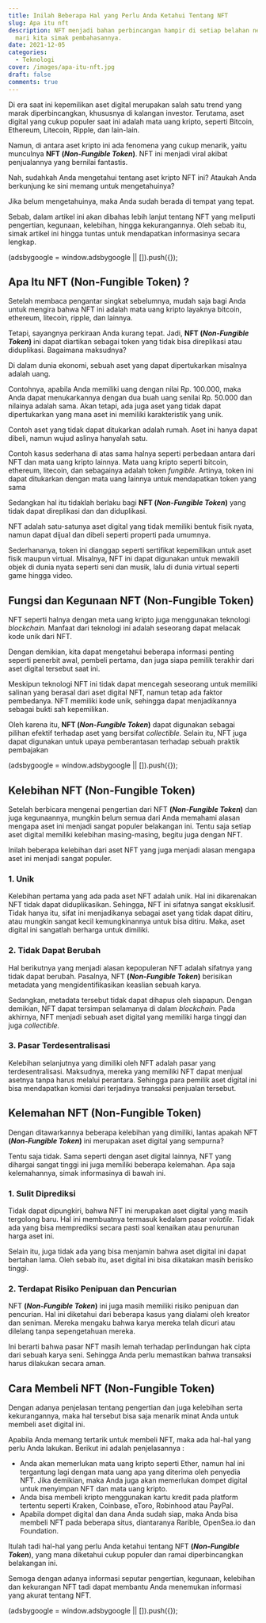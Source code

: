 ```yaml
---
title: Inilah Beberapa Hal yang Perlu Anda Ketahui Tentang NFT
slug: Apa itu nft
description: NFT menjadi bahan perbincangan hampir di setiap belahan negara,
  mari kita simak pembahasannya.
date: 2021-12-05
categories:
  - Teknologi
cover: /images/apa-itu-nft.jpg
draft: false
comments: true
---
```


Di era saat ini kepemilikan aset digital merupakan salah satu trend yang marak diperbincangkan, khususnya di kalangan investor. Terutama, aset digital yang cukup populer saat ini adalah mata uang kripto, seperti Bitcoin, Ethereum, Litecoin, Ripple, dan lain-lain.

Namun, di antara aset kripto ini ada fenomena yang cukup menarik, yaitu munculnya **NFT (_Non-Fungible Token_)**. NFT ini menjadi viral akibat penjualannya yang bernilai fantastis.

Nah, sudahkah Anda mengetahui tentang aset kripto NFT ini? Ataukah Anda berkunjung ke sini memang untuk mengetahuinya?

Jika belum mengetahuinya, maka Anda sudah berada di tempat yang tepat.

Sebab, dalam artikel ini akan dibahas lebih lanjut tentang NFT yang meliputi pengertian, kegunaan, kelebihan, hingga kekurangannya. Oleh sebab itu, simak artikel ini hingga tuntas untuk mendapatkan informasinya secara lengkap.

(adsbygoogle = window.adsbygoogle || \[\]).push({});

## Apa Itu NFT (Non-Fungible Token) ?

Setelah membaca pengantar singkat sebelumnya, mudah saja bagi Anda untuk mengira bahwa NFT ini adalah mata uang kripto layaknya bitcoin, ethereum, litecoin, ripple, dan lainnya.

Tetapi, sayangnya perkiraan Anda kurang tepat. Jadi, **NFT (_Non-Fungible Token_)** ini dapat diartikan sebagai token yang tidak bisa direplikasi atau diduplikasi. Bagaimana maksudnya?

Di dalam dunia ekonomi, sebuah aset yang dapat dipertukarkan misalnya adalah uang.

Contohnya, apabila Anda memiliki uang dengan nilai Rp. 100.000, maka Anda dapat menukarkannya dengan dua buah uang senilai Rp. 50.000 dan nilainya adalah sama. Akan tetapi, ada juga aset yang tidak dapat dipertukarkan yang mana aset ini memiliki karakteristik yang unik.

Contoh aset yang tidak dapat ditukarkan adalah rumah. Aset ini hanya dapat dibeli, namun wujud aslinya hanyalah satu.

Contoh kasus sederhana di atas sama halnya seperti perbedaan antara dari NFT dan mata uang kripto lainnya. Mata uang kripto seperti bitcoin, ethereum, litecoin, dan sebagainya adalah token _fungible_. Artinya, token ini dapat ditukarkan dengan mata uang lainnya untuk mendapatkan token yang sama

Sedangkan hal itu tidaklah berlaku bagi **NFT (_Non-Fungible Token_)** yang tidak dapat direplikasi dan dan diduplikasi.

NFT adalah satu-satunya aset digital yang tidak memiliki bentuk fisik nyata, namun dapat dijual dan dibeli seperti properti pada umumnya.

Sederhananya, token ini dianggap seperti sertifikat kepemilikan untuk aset fisik maupun virtual. Misalnya, NFT ini dapat digunakan untuk mewakili objek di dunia nyata seperti seni dan musik, lalu di dunia virtual seperti game hingga video.

## Fungsi dan Kegunaan NFT (Non-Fungible Token)

NFT seperti halnya dengan meta uang kripto juga menggunakan teknologi _blockchain._ Manfaat dari teknologi ini adalah seseorang dapat melacak kode unik dari NFT.

Dengan demikian, kita dapat mengetahui beberapa informasi penting seperti penerbit awal, pembeli pertama, dan juga siapa pemilik terakhir dari aset digital tersebut saat ini.

Meskipun teknologi NFT ini tidak dapat mencegah seseorang untuk memiliki salinan yang berasal dari aset digital NFT, namun tetap ada faktor pembedanya. NFT memiliki kode unik, sehingga dapat menjadikannya sebagai bukti sah kepemilikan.

Oleh karena itu, **NFT (_Non-Fungible Token_)** dapat digunakan sebagai pilihan efektif terhadap aset yang bersifat _collectible._ Selain itu, NFT juga dapat digunakan untuk upaya pemberantasan terhadap sebuah praktik pembajakan

(adsbygoogle = window.adsbygoogle || \[\]).push({});

## Kelebihan NFT (Non-Fungible Token)

Setelah berbicara mengenai pengertian dari NFT **(_Non-Fungible Token_)** dan juga kegunaannya, mungkin belum semua dari Anda memahami alasan mengapa aset ini menjadi sangat populer belakangan ini. Tentu saja setiap aset digital memiliki kelebihan masing-masing, begitu juga dengan NFT.

Inilah beberapa kelebihan dari aset NFT yang juga menjadi alasan mengapa aset ini menjadi sangat populer.

### 1\. Unik

Kelebihan pertama yang ada pada aset NFT adalah unik. Hal ini dikarenakan NFT tidak dapat diduplikasikan. Sehingga, NFT ini sifatnya sangat eksklusif. Tidak hanya itu, sifat ini menjadikanya sebagai aset yang tidak dapat ditiru, atau mungkin sangat kecil kemungkinannya untuk bisa ditiru. Maka, aset digital ini sangatlah berharga untuk dimiliki.

### 2\. Tidak Dapat Berubah

Hal berikutnya yang menjadi alasan kepopuleran NFT adalah sifatnya yang tidak dapat berubah. Pasalnya, NFT **(_Non-Fungible Token_)** berisikan metadata yang mengidentifikasikan keaslian sebuah karya.

Sedangkan, metadata tersebut tidak dapat dihapus oleh siapapun. Dengan demikian, NFT dapat tersimpan selamanya di dalam _blockchain._ Pada akhirnya, NFT menjadi sebuah aset digital yang memiliki harga tinggi dan juga _collectible._

### 3\. Pasar Terdesentralisasi

Kelebihan selanjutnya yang dimiliki oleh NFT adalah pasar yang terdesentralisasi. Maksudnya, mereka yang memiliki NFT dapat menjual asetnya tanpa harus melalui perantara. Sehingga para pemilik aset digital ini bisa mendapatkan komisi dari terjadinya transaksi penjualan tersebut.

## Kelemahan NFT (Non-Fungible Token)

Dengan ditawarkannya beberapa kelebihan yang dimiliki, lantas apakah NFT **(_Non-Fungible Token_)** ini merupakan aset digital yang sempurna?

Tentu saja tidak. Sama seperti dengan aset digital lainnya, NFT yang dihargai sangat tinggi ini juga memiliki beberapa kelemahan. Apa saja kelemahannya, simak informasinya di bawah ini.

### 1\. Sulit Diprediksi

Tidak dapat dipungkiri, bahwa NFT ini merupakan aset digital yang masih tergolong baru. Hal ini membuatnya termasuk kedalam pasar _volatile._ Tidak ada yang bisa memprediksi secara pasti soal kenaikan atau penurunan harga aset ini.

Selain itu, juga tidak ada yang bisa menjamin bahwa aset digital ini dapat bertahan lama. Oleh sebab itu, aset digital ini bisa dikatakan masih berisiko tinggi.

### 2\. Terdapat Risiko Penipuan dan Pencurian

NFT **(_Non-Fungible Token_)** ini juga masih memiliki risiko penipuan dan pencurian. Hal ini diketahui dari beberapa kasus yang dialami oleh kreator dan seniman. Mereka mengaku bahwa karya mereka telah dicuri atau dilelang tanpa sepengetahuan mereka.

Ini berarti bahwa pasar NFT masih lemah terhadap perlindungan hak cipta dari sebuah karya seni. Sehingga Anda perlu memastikan bahwa transaksi harus dilakukan secara aman.

## Cara Membeli NFT (Non-Fungible Token)

Dengan adanya penjelasan tentang pengertian dan juga kelebihan serta kekurangannya, maka hal tersebut bisa saja menarik minat Anda untuk membeli aset digital ini.

Apabila Anda memang tertarik untuk membeli NFT, maka ada hal-hal yang perlu Anda lakukan. Berikut ini adalah penjelasannya :

*   Anda akan memerlukan mata uang kripto seperti Ether, namun hal ini tergantung lagi dengan mata uang apa yang diterima oleh penyedia NFT. Jika demikian, maka Anda juga akan memerlukan dompet digital untuk menyimpan NFT dan mata uang kripto.
*   Anda bisa membeli kripto menggunakan kartu kredit pada platform tertentu seperti Kraken, Coinbase, eToro, Robinhood atau PayPal.
*   Apabila dompet digital dan dana Anda sudah siap, maka Anda bisa membeli NFT pada beberapa situs, diantaranya Rarible, OpenSea.io dan Foundation.

Itulah tadi hal-hal yang perlu Anda ketahui tentang NFT **(_Non-Fungible Token_**), yang mana diketahui cukup populer dan ramai diperbincangkan belakangan ini.

Semoga dengan adanya informasi seputar pengertian, kegunaan, kelebihan dan kekurangan NFT tadi dapat membantu Anda menemukan informasi yang akurat tentang NFT.

(adsbygoogle = window.adsbygoogle || \[\]).push({});